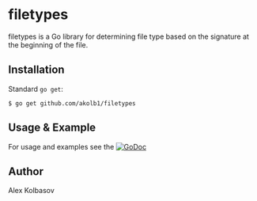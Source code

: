 # filetypes

filetypes is a Go library for determining file type based on the signature at
the beginning of the file. 

## Installation

Standard `go get`:

```
$ go get github.com/akolb1/filetypes
```

## Usage & Example

For usage and examples see the
[![GoDoc](https://godoc.org/github.com/akolb1/filetypes?status.svg)](https://godoc.org/github.com/akolb1/filetypes)

## Author

Alex Kolbasov
